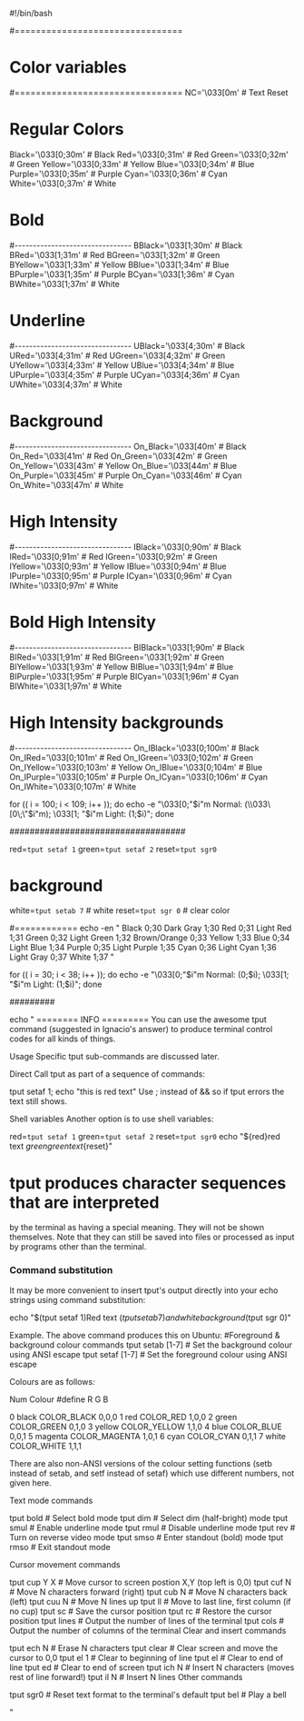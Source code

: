 #!/bin/bash


#================================
#   Color variables
#================================
NC='\033[0m'       # Text Reset
# Regular Colors
Black='\033[0;30m'        # Black
Red='\033[0;31m'          # Red
Green='\033[0;32m'        # Green
Yellow='\033[0;33m'       # Yellow
Blue='\033[0;34m'         # Blue
Purple='\033[0;35m'       # Purple
Cyan='\033[0;36m'         # Cyan
White='\033[0;37m'        # White


# Bold
#--------------------------------
BBlack='\033[1;30m'       # Black
BRed='\033[1;31m'         # Red
BGreen='\033[1;32m'       # Green
BYellow='\033[1;33m'      # Yellow
BBlue='\033[1;34m'        # Blue
BPurple='\033[1;35m'      # Purple
BCyan='\033[1;36m'        # Cyan
BWhite='\033[1;37m'       # White

# Underline
#--------------------------------
UBlack='\033[4;30m'       # Black
URed='\033[4;31m'         # Red
UGreen='\033[4;32m'       # Green
UYellow='\033[4;33m'      # Yellow
UBlue='\033[4;34m'        # Blue
UPurple='\033[4;35m'      # Purple
UCyan='\033[4;36m'        # Cyan
UWhite='\033[4;37m'       # White

# Background
#--------------------------------
On_Black='\033[40m'       # Black
On_Red='\033[41m'         # Red
On_Green='\033[42m'       # Green
On_Yellow='\033[43m'      # Yellow
On_Blue='\033[44m'        # Blue
On_Purple='\033[45m'      # Purple
On_Cyan='\033[46m'        # Cyan
On_White='\033[47m'       # White

# High Intensity
#--------------------------------
IBlack='\033[0;90m'       # Black
IRed='\033[0;91m'         # Red
IGreen='\033[0;92m'       # Green
IYellow='\033[0;93m'      # Yellow
IBlue='\033[0;94m'        # Blue
IPurple='\033[0;95m'      # Purple
ICyan='\033[0;96m'        # Cyan
IWhite='\033[0;97m'       # White

# Bold High Intensity
#--------------------------------
BIBlack='\033[1;90m'      # Black
BIRed='\033[1;91m'        # Red
BIGreen='\033[1;92m'      # Green
BIYellow='\033[1;93m'     # Yellow
BIBlue='\033[1;94m'       # Blue
BIPurple='\033[1;95m'     # Purple
BICyan='\033[1;96m'       # Cyan
BIWhite='\033[1;97m'      # White

# High Intensity backgrounds
#--------------------------------
On_IBlack='\033[0;100m'   # Black
On_IRed='\033[0;101m'     # Red
On_IGreen='\033[0;102m'   # Green
On_IYellow='\033[0;103m'  # Yellow
On_IBlue='\033[0;104m'    # Blue
On_IPurple='\033[0;105m'  # Purple
On_ICyan='\033[0;106m'    # Cyan
On_IWhite='\033[0;107m'   # White

for (( i = 100; i < 109; i++ )); do 
  echo -e "\033[0;"$i"m Normal: (\\033\[0\;\"$i\"m\); \033[1; "$i"m Light: (1;$i)"; 
done


###################################

red=`tput setaf 1`
green=`tput setaf 2`
reset=`tput sgr0`

# background

white=`tput setab 7`  # white
reset=`tput sgr 0`    # clear color


#============
echo -en "
Black        0;30     Dark Gray     1;30
Red          0;31     Light Red     1;31
Green        0;32     Light Green   1;32
Brown/Orange 0;33     Yellow        1;33
Blue         0;34     Light Blue    1;34
Purple       0;35     Light Purple  1;35
Cyan         0;36     Light Cyan    1;36
Light Gray   0;37     White         1;37
"

for (( i = 30; i < 38; i++ )); do 
  echo -e "\033[0;"$i"m Normal: (0;$i); \033[1; "$i"m Light: (1;$i)"; 
done


#########


echo "
========   INFO  =========
 You can use the awesome tput command 
(suggested in Ignacio's answer) to 
produce terminal control codes for all 
kinds of things.

Usage
Specific tput sub-commands are discussed later.

Direct
Call tput as part of a sequence of commands:

tput setaf 1;
echo "this is red text"
Use ;
instead of && so if tput errors the text still shows.

Shell variables
Another option is to use shell variables:

red=`tput setaf 1`
green=`tput setaf 2`
reset=`tput sgr0`
echo "${red}red text ${green}green text${reset}"

# tput produces character sequences that are interpreted 
by the terminal as having a special meaning. They will not 
be shown themselves. Note that they can still be saved 
into files or processed as input by programs other than the terminal.

### Command substitution
It may be more convenient to insert tput's output directly into your echo strings using command substitution:

echo "$(tput setaf 1)Red text $(tput setab 7)and white background$(tput sgr 0)"

Example. The above command produces this on Ubuntu:
#Foreground & background colour commands
tput setab [1-7] # Set the background colour using ANSI escape
tput setaf [1-7] # Set the foreground colour using ANSI escape


Colours are as follows:

Num  Colour    #define         R G B

0    black     COLOR_BLACK     0,0,0
1    red       COLOR_RED       1,0,0
2    green     COLOR_GREEN     0,1,0
3    yellow    COLOR_YELLOW    1,1,0
4    blue      COLOR_BLUE      0,0,1
5    magenta   COLOR_MAGENTA   1,0,1
6    cyan      COLOR_CYAN      0,1,1
7    white     COLOR_WHITE     1,1,1


There are also non-ANSI versions of the colour setting functions (setb instead of setab, and setf instead of setaf) which use different numbers, not given here.

Text mode commands

tput bold    # Select bold mode
tput dim     # Select dim (half-bright) mode
tput smul    # Enable underline mode
tput rmul    # Disable underline mode
tput rev     # Turn on reverse video mode
tput smso    # Enter standout (bold) mode
tput rmso    # Exit standout mode


Cursor movement commands

tput cup Y X # Move cursor to screen postion X,Y (top left is 0,0)
tput cuf N   # Move N characters forward (right)
tput cub N   # Move N characters back (left)
tput cuu N   # Move N lines up
tput ll      # Move to last line, first column (if no cup)
tput sc      # Save the cursor position
tput rc      # Restore the cursor position
tput lines   # Output the number of lines of the terminal
tput cols    # Output the number of columns of the terminal
Clear and insert commands

tput ech N   # Erase N characters
tput clear   # Clear screen and move the cursor to 0,0
tput el 1    # Clear to beginning of line
tput el      # Clear to end of line
tput ed      # Clear to end of screen
tput ich N   # Insert N characters (moves rest of line forward!)
tput il N    # Insert N lines
Other commands

tput sgr0    # Reset text format to the terminal's default
tput bel     # Play a bell

"
